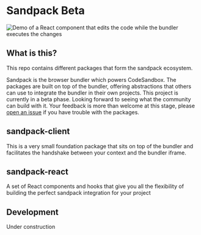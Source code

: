 # Sandpack Beta

<img src="https://raw.githubusercontent.com/codesandbox/sandpack/main/demo.gif?token=ACL4CFQWS3YKIHBSI2HBPODAJOQAI" alt="Demo of a React component that edits the code while the bundler executes the changes" />

## What is this?

This repo contains different packages that form the sandpack ecosystem.

Sandpack is the browser bundler which powers CodeSandbox. The packages are built on top of the bundler, offering abstractions that others can use to integrate the bundler in their own projects. This project is currently in a beta phase. Looking forward to seeing what the community can build with it. Your feedback is more than welcome at this stage, please [open an issue](https://github.com/codesandbox/sandpack/issues) if you have trouble with the packages.

## sandpack-client

This is a very small foundation package that sits on top of the bundler and facilitates the handshake between your context and the bundler iframe.

## sandpack-react

A set of React components and hooks that give you all the flexibility of building the perfect sandpack integration for your project

## Development

Under construction
